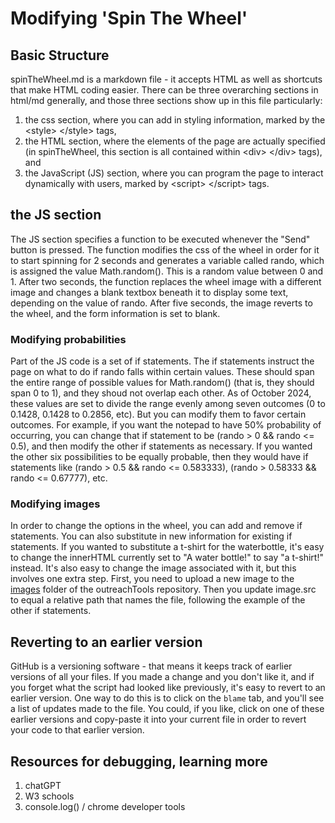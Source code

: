 # Modifying 'Spin The Wheel'

## Basic Structure
spinTheWheel.md is a markdown file - it accepts HTML as well as shortcuts that make HTML coding easier. There can be three overarching sections in html/md generally, and those three sections show up in this file particularly: 

1. the css section, where you can add in styling information, marked by the &lt;style&gt; &lt;/style&gt; tags,
2. the HTML section, where the elements of the page are actually specified (in spinTheWheel, this section is all contained within &lt;div&gt; &lt;/div&gt; tags), and
3. the JavaScript (JS) section, where you can program the page to interact dynamically with users, marked by &lt;script&gt; &lt;/script&gt; tags.

## the JS section

The JS section specifies a function to be executed whenever the "Send" button is pressed. The function modifies the css of the wheel in order for it to start spinning for 2 seconds and generates a variable called rando, which is assigned the value Math.random(). This is a random value between 0 and 1. After two seconds, the function replaces the wheel image with a different image and changes a blank textbox beneath it to display some text, depending on the value of rando. After five seconds, the image reverts to the wheel, and the form information is set to blank.

### Modifying probabilities

Part of the JS code is a set of if statements. The if statements instruct the page on what to do if rando falls within certain values. These should span the entire range of possible values for Math.random() (that is, they should span 0 to 1), and they shoud not overlap each other. As of October 2024, these values are set to divide the range evenly among seven outcomes (0 to 0.1428, 0.1428 to 0.2856, etc). But you can modify them to favor certain outcomes. For example, if you want the notepad to have 50% probability of occurring, you can change that if statement to be (rando > 0 && rando <= 0.5), and then modify the other if statements as necessary. If you wanted the other six possibilities to be equally probable, then they would have if statements like (rando > 0.5 && rando <= 0.583333), (rando > 0.58333 && rando <= 0.67777), etc.

### Modifying images

In order to change the options in the wheel, you can add and remove if statements. You can also substitute in new information for existing if statements. If you wanted to substitute a t-shirt for the waterbottle, it's easy to change the innerHTML currently set to "A water bottle!" to say "a t-shirt!" instead. It's also easy to change the image associated with it, but this involves one extra step. First, you need to upload a new image to the [images](https://github.com/bii-insite/outreachTools/tree/main/images) folder of the outreachTools repository. Then you update image.src to equal a relative path that names the file, following the example of the other if statements.

## Reverting to an earlier version
GitHub is a versioning software - that means it keeps track of earlier versions of all your files. If you made a change and you don't like it, and if you forget what the script had looked like previously, it's easy to revert to an earlier version. One way to do this is to click on the ```blame``` tab, and you'll see a list of updates made to the file. You could, if you like, click on one of these earlier versions and copy-paste it into your current file in order to revert your code to that earlier version.


## Resources for debugging, learning more
1. chatGPT
2. W3 schools
3. console.log() / chrome developer tools
